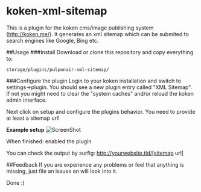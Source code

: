 koken-xml-sitemap
=================
This is a plugin for the koken cms/image publishing system (http://koken.me/).
It generates an xml sitemap which can be submited to search engines like Google, Bing etc.

##Usage
###Install
Download or clone this repository and copy everything to:
 ```
storage/plugins/pulponair-xml-sitemap/
```
###Configure the plugin
Login to your koken installation and switch to settings->plugin. You should see a new plugin entry called "XML Sitemap". If not you might need to clear the "system caches" and/or reload the koken admin interface.

Next click on setup and configure the plugins behavior.
You need to provide at least a sitemap url!

**Example setup**
![ScreenShot](http://i.imgur.com/m19cPmG.png)

When finished: enabled the plugin

You can check the output by surfig: http://yourwebsite.tld/[sitemap url]

##Feedback
If you are experience any problems or feel that anything is missing, just file an issues an will look into it.

Done :)


